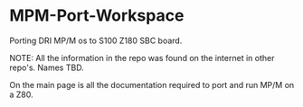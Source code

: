 # MPM-Port-Workspace
Porting DRI MP/M os to S100 Z180 SBC board.

NOTE:  All the information in the repo was found on the internet in other 
repo's.  Names TBD.

On the main page is all the documentation required to port and run MP/M on a Z80.

